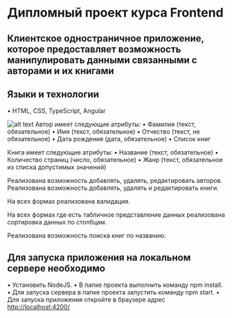 # Дипломный проект курса Frontend

## Клиентское одностраничное приложение, которое предоставляет возможность манипулировать данными связанными с авторами и их книгами

## Языки и технологии

•    HTML, CSS, TypeScript, Angular

![alt text](https://github.com/CortezGuitar/Library/blob/master/src/LibShot.png)
Автор имеет следующие атрибуты:
•    Фамилия (текст, обязательное)
•    Имя (текст, обязательное)
•    Отчество (текст, не обязательное)
•    Дата рождения (дата, обязательное)
•    Список книг

Книга имеет следующие атрибуты:
•    Название (текст, обязательное)
•    Количество страниц (число, обязательное)
•    Жанр (текст, обязательное из списка допустимых значений)

Реализована возможность добавлять, удалять, редактировать авторов. Реализована возможность добавлять, удалять и редактировать книги.

На всех формах реализована валидация.

На всех формах где есть табличное представление данных реализована сортировка данных по столбцам.

Реализована возможность поиска книг по названию.

## Для запуска приложения на локальном сервере необходимо

•    Установить NodeJS.
•    В папке проекта выполнить команду npm install.
•    Для запуска сервера в папке проекта запустить команду npm start.
•    Для запуска приложения откройте в браузере адрес <http://localhost:4200/>

